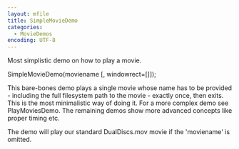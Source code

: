 ```yaml
---
layout: mfile
title: SimpleMovieDemo
categories:
  - MovieDemos
encoding: UTF-8
---
```


Most simplistic demo on how to play a movie.

SimpleMovieDemo(moviename [, windowrect=[]]);

This bare-bones demo plays a single movie whose name has to be provided -
including the full filesystem path to the movie - exactly once, then
exits. This is the most minimalistic way of doing it. For a more complex
demo see PlayMoviesDemo. The remaining demos show more advanced concepts
like proper timing etc.

The demo will play our standard DualDiscs.mov movie if the 'moviename' is
omitted.
